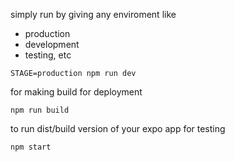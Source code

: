 simply run by giving any enviroment like 

-  production
- development
- testing, etc

```
STAGE=production npm run dev
```


for making build for deployment

```
npm run build

```

to run dist/build version of your expo app for testing

```
npm start
```